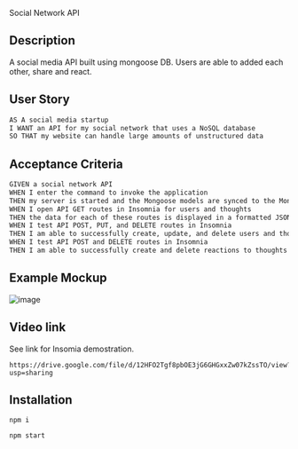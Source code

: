 Social Network API

## Description 

A social media API built using mongoose DB. Users are able to added each other, share and react. 

## User Story

```md
AS A social media startup
I WANT an API for my social network that uses a NoSQL database
SO THAT my website can handle large amounts of unstructured data
```

## Acceptance Criteria

```md
GIVEN a social network API
WHEN I enter the command to invoke the application
THEN my server is started and the Mongoose models are synced to the MongoDB database
WHEN I open API GET routes in Insomnia for users and thoughts
THEN the data for each of these routes is displayed in a formatted JSON
WHEN I test API POST, PUT, and DELETE routes in Insomnia
THEN I am able to successfully create, update, and delete users and thoughts in my database
WHEN I test API POST and DELETE routes in Insomnia
THEN I am able to successfully create and delete reactions to thoughts and add and remove friends to a user’s friend list
```
## Example Mockup

![image](https://user-images.githubusercontent.com/99710053/179441484-118cfc83-ed23-40b7-9e81-9add5ca1764e.png)



## Video link

See link for Insomia demostration.
```
https://drive.google.com/file/d/12HFO2Tgf8pbOE3jG6GHGxxZw07kZssTO/view?usp=sharing 
```

## Installation

`npm i`

`npm start`

